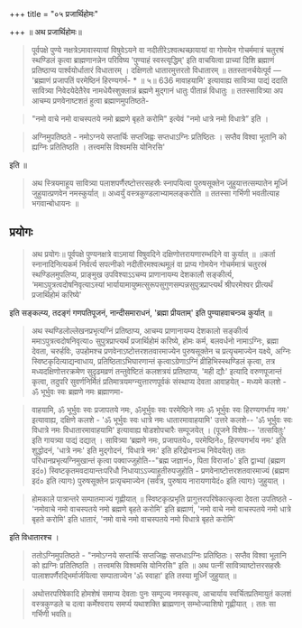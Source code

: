 +++
title = "०५ प्रजार्थिहोमः"

+++
॥ अथ प्रजार्थिहोमः॥

> पूर्वपक्षे पुण्ये नक्षत्रेऽमावास्यायां विषुवेऽयने वा नदीतीरेऽश्वत्थच्छायायां वा गोमयेन गोचर्ममात्रं चतुरश्रं स्थण्डिलं कृत्वा ब्राह्मणानन्नेन परिविष्य 'पुण्याहं स्वस्त्यृद्धिम्' इति वाचयित्वा प्राच्यां दिशि ब्रह्माणं प्रतिष्ठाप्य
पार्श्वयोर्धातारं विधातारम् । दक्षिणतो धातारमुत्तरतो विधातारम् ॥ ततस्तानर्चयेत्पूर्व — 'ब्रह्माणं प्रजापतिं परमेष्ठिनं हिरण्यगर्भ- * ॥ ५॥
636
> मावाहयामि' इत्यावाह्य सावित्र्या पाद्यं ददाति सावित्र्या निवेदयेदेतैरेव नामधेयैस्शुक्लान्नं ब्रह्मणे मुद्गानं धातुः पीतान्नं विधातुः ॥ ततस्सावित्र्या अप आचम्य प्रणवेनाष्टशतं हुत्वा ब्रह्माणमुपतिष्ठते-

> "नमो वाचे नमो वाचस्पतये नमो ब्रह्मणे बृहते करोमि" इत्येवं "नमो धात्रे नमो विधात्रे” इति ।

> अग्निमुपतिष्ठते - नमोऽग्नये सप्तार्चिः सप्तजिह्वः सप्तधाऽग्निः प्रतिष्ठितः । सप्तैव विश्वा भूतानि को ह्यग्निः प्रतितिष्ठति । तत्त्वमसि विश्वमसि योनिरसि'

इति ॥

> अथ स्त्रियमाहूय सावित्र्या पलाशपर्णैरष्टोत्तरसहस्रैः स्नापयित्वा  पुरुषसूक्तेन जुहुयात्तत्सम्पातेन मूर्ध्नि जुहुयात्प्रणवेन नमस्कुर्यात् ॥ अध्वर्युं वस्त्रकुण्डलाभ्यामलङ्करोति ॥ ततस्सा गर्भिणी भवतीत्याह भगवान्बोधायनः ॥

## प्रयोगः

> अथ प्रयोगः॥ पूर्वपक्षे पुण्यनक्षत्रे वाऽमायां विषुवदिने दक्षिणोत्तरायणारम्भदिने वा कुर्यात् ॥ ॥कर्ता स्नानादिनित्यकर्म निर्वर्त्य सपत्नीको नदीतीरमश्वत्थमूलं वा प्राप्य गोमयेन गोचर्ममात्रं चतुरस्रं स्थण्डिलमुपलिप्य, प्राङ्मुख उपविश्याऽऽचम्य प्राणानायम्य देशकालौ सङ्कीर्त्य, ‘ममाऽपुत्रत्वदोषनिवृत्याऽस्यां भार्यायामायुष्मत्सुरूपसुगुणसम्पन्नसुपुत्रप्राप्त्यर्थं श्रीपरमेश्वर प्रीत्यर्थं प्रजार्थिहोमं करिष्ये'

इति सङ्कल्प्य, तदङ्गं गणपतिपूजनं, नान्दीसमाराधनं, 'ब्रह्मा प्रीयताम्' इति पुण्याहवाचन्ञ्च कुर्यात् ॥

> अथ स्थण्डिलोल्लेखनप्रभृत्यग्निं प्रतिष्ठाप्य, आचम्य प्राणानायम्य देशकालो सङ्कीर्त्य ममाऽपुत्रत्वदोषनिवृत्या० सुपुत्रप्राप्त्यर्थं प्रजार्थिहोमं करिष्ये, होमः कर्म, बलवर्धनो नामाऽग्निः, ब्रह्मा देवता, चरुर्हविः, उपहोमश्च प्रणवेनाऽष्टोत्तरशतवारमाज्येन पुरुषसूक्तेन च प्रत्यृचमाज्येन यक्ष्ये, अग्निः स्विष्टकृदित्याद्यन्वाधाय, प्रतिष्ठिताऽभिघारणान्तं कृत्वाऽग्रेणाऽग्निं व्रीहिभिस्स्थण्डिलं कृत्वा, तत्र मध्यदक्षिणोत्तरक्रमेण सुदृढमव्रणं तन्तुवेष्टितं कलशत्रयं प्रतिष्ठाप्य, 'मही द्यौः' इत्यादि वरुणपूजान्तं कृत्वा, तदुपरि सुवर्णनिर्मितं प्रतिमात्रयमग्न्युत्तारणपूर्वकं संस्थाप्य देवता आवाहयेत् - मध्यमे कलशे - ॐ भूर्भुवः स्वः ब्रह्मणे नमः ब्रह्माणमा-

> वाहयामि, ॐ भूर्भुवः स्वः प्रजापतये नमः, ॐभूर्भुवः स्वः परमेष्ठिने नमः ॐ भूर्भुवः स्वः हिरण्यगर्भाय नमः' इत्यावाह्य, दक्षिणे कलशे - 'ॐ भूर्भुवः स्वः धात्रे नमः धातारमावाहयामि' उत्तरे कलशे-- 'ॐ भूर्भुवः स्वः विधात्रे नमः विधातारमावाहयामि' इत्यावाह्य षोडशोपचारैः सम्पूजयेत् । (पूजने विशेषः-- 'तत्सवितुः' इति गायत्र्या पाद्यं दद्यात् । सावित्र्या ‘ब्रह्मणे नमः, प्रजापतये०, परमेष्ठिने०, हिरण्यगर्भाय नमः' इति शुद्धोदनं, 'धात्रे नमः' इति मुद्गोदनं, ‘विधात्रे नमः' इति हरिद्रोवनञ्च निवेदयेत्) ततः परिधानप्रभृत्यग्निमुखान्तं कृत्वा पक्वाज्जुहोति--"ब्रह्म जज्ञानं०, पिता विराजां०' इति द्वाभ्यां (ब्रह्मण इदं०) स्विष्टकृतमवदायान्तःपरिधौ निधायाऽऽज्याहुतीरुपजुहोति - प्रणवेनाष्टोत्तरशतवारमाज्यं (ब्रह्मण इदं० इति त्यागः) पुरुषसूक्तेन प्रत्यृचमाज्येन (सर्वत्र, पुरुषाय नारायणायेदं० इति त्यागः) जुहुयात् ।

> होमकाले पात्रान्तरे सम्पातमाज्यं गृह्णीयात् ॥ स्विष्टकृत्प्रभृति प्रागुत्तरपरिषेकात्कृत्वा देवता उपतिष्ठते - 'नमोवाचे नमो वाचस्पतये नमो ब्रह्मणे बृहते करोमि' इति ब्रह्माणं,
'नमो वाचे नमो वाचस्पतये नमो धात्रे बृहते करोमि' इति धातारं,
'नमो वाचे नमो वाचस्पतये नमो विधात्रे बृहते करोमि'

इति विधातारश्च ।

> ततोऽग्निमुपतिष्ठते - "नमोऽग्नये सप्तार्चिः सप्तजिह्वः सप्तधाऽग्निः प्रतिष्ठितः। सप्तैव विश्वा भूतानि को ह्यग्निः प्रतितिष्ठति । तत्त्वमसि विश्वमसि योनिरसि" इति ॥ अथ पत्नीं सावित्र्याष्टोत्तरसहस्रैः पालाशपर्णैरद्भिर्मार्जयित्वा सम्पाताज्येन 'ॐ स्वाहा' इति तस्या मूर्ध्निं जुहुयात् ॥

> अथोत्तरपरिषेकादि होमशेषं समाप्य देवताः पुनः सम्पूज्य नमस्कृत्य, आचार्याय स्वर्चितप्रतिमायुतं कलशं वस्त्रकुण्डले च दत्वा कर्मेश्वराय समर्प्य यथाशक्ति ब्राह्मणान् सम्भोज्याशिषो गृह्णीयात् । ततः सा गर्भिणी भवति॥
